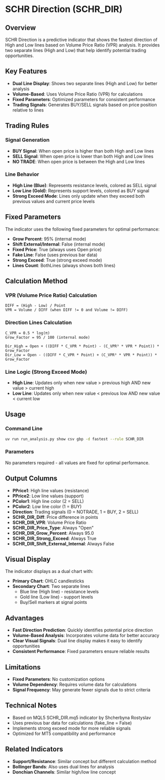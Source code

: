 # SCHR Direction (SCHR_DIR)

## Overview

SCHR Direction is a predictive indicator that shows the fastest direction of High and Low lines based on Volume Price Ratio (VPR) analysis. It provides two separate lines (High and Low) that help identify potential trading opportunities.

## Key Features

- **Dual Line Display**: Shows two separate lines (High and Low) for better analysis
- **Volume-Based**: Uses Volume Price Ratio (VPR) for calculations
- **Fixed Parameters**: Optimized parameters for consistent performance
- **Trading Signals**: Generates BUY/SELL signals based on price position relative to lines

## Trading Rules

### Signal Generation
- **BUY Signal**: When open price is higher than both High and Low lines
- **SELL Signal**: When open price is lower than both High and Low lines
- **NO TRADE**: When open price is between the High and Low lines

### Line Behavior
- **High Line (Blue)**: Represents resistance levels, colored as SELL signal
- **Low Line (Gold)**: Represents support levels, colored as BUY signal
- **Strong Exceed Mode**: Lines only update when they exceed both previous values and current price levels

## Fixed Parameters

The indicator uses the following fixed parameters for optimal performance:

- **Grow Percent**: 95% (internal mode)
- **Shift External/Internal**: False (internal mode)
- **Fixed Price**: True (always uses Open price)
- **Fake Line**: False (uses previous bar data)
- **Strong Exceed**: True (strong exceed mode)
- **Lines Count**: BothLines (always shows both lines)

## Calculation Method

### VPR (Volume Price Ratio) Calculation
```
DIFF = (High - Low) / Point
VPR = Volume / DIFF (when DIFF != 0 and Volume != DIFF)
```

### Direction Lines Calculation
```
C_VPR = 0.5 * log(π)
Grow_Factor = 95 / 100 (internal mode)

Dir_High = Open + ((DIFF * C_VPR * Point) - (C_VPR³ * VPR * Point)) * Grow_Factor
Dir_Low = Open - ((DIFF * C_VPR * Point) + (C_VPR³ * VPR * Point)) * Grow_Factor
```

### Line Logic (Strong Exceed Mode)
- **High Line**: Updates only when new value > previous high AND new value > current high
- **Low Line**: Updates only when new value < previous low AND new value < current low

## Usage

### Command Line
```bash
uv run run_analysis.py show csv gbp -d fastest --rule SCHR_DIR
```

### Parameters
No parameters required - all values are fixed for optimal performance.

## Output Columns

- **PPrice1**: High line values (resistance)
- **PPrice2**: Low line values (support)
- **PColor1**: High line color (2 = SELL)
- **PColor2**: Low line color (1 = BUY)
- **Direction**: Trading signals (0 = NOTRADE, 1 = BUY, 2 = SELL)
- **SCHR_DIR_Diff**: Price difference in points
- **SCHR_DIR_VPR**: Volume Price Ratio
- **SCHR_DIR_Price_Type**: Always "Open"
- **SCHR_DIR_Grow_Percent**: Always 95.0
- **SCHR_DIR_Strong_Exceed**: Always True
- **SCHR_DIR_Shift_External_Internal**: Always False

## Visual Display

The indicator displays as a dual chart with:
- **Primary Chart**: OHLC candlesticks
- **Secondary Chart**: Two separate lines
  - Blue line (High line) - resistance levels
  - Gold line (Low line) - support levels
  - Buy/Sell markers at signal points

## Advantages

- **Fast Direction Prediction**: Quickly identifies potential price direction
- **Volume-Based Analysis**: Incorporates volume data for better accuracy
- **Clear Visual Signals**: Dual line display makes it easy to identify opportunities
- **Consistent Performance**: Fixed parameters ensure reliable results

## Limitations

- **Fixed Parameters**: No customization options
- **Volume Dependency**: Requires volume data for calculations
- **Signal Frequency**: May generate fewer signals due to strict criteria

## Technical Notes

- Based on MQL5 SCHR_DIR.mq5 indicator by Shcherbyna Rostyslav
- Uses previous bar data for calculations (fake_line = False)
- Implements strong exceed mode for more reliable signals
- Optimized for MT5 compatibility and performance

## Related Indicators

- **Support/Resistance**: Similar concept but different calculation method
- **Bollinger Bands**: Also uses dual lines for analysis
- **Donchian Channels**: Similar high/low line concept
